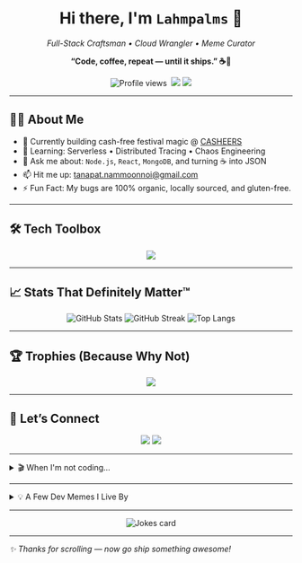 <!-- 🌟 GITHUB README FOR LAHMPALMS -->

<h1 align="center">Hi there, I'm <code>Lahmpalms</code> 👋</h1>
<p align="center"><em>Full-Stack Craftsman • Cloud Wrangler • Meme Curator</em></p>
<p align="center"><strong>“Code, coffee, repeat — until it ships.” ☕🚀</strong></p>

<p align="center">
  <img src="https://komarev.com/ghpvc/?username=lahmpalms&label=Profile%20views" alt="Profile views"/>&nbsp;
  <img src="https://img.shields.io/badge/Motto-Stay%20Strong,%20Weekend%20is%20Coming-blueviolet"/>
  <img src="https://img.shields.io/badge/Mood-debugging-red" />
</p>

---

## 🧑‍💻 About Me

- 🔭 Currently building cash-free festival magic @ [CASHEERS](https://casheers.com)
- 🧠 Learning: Serverless • Distributed Tracing • Chaos Engineering
- 💬 Ask me about: `Node.js`, `React`, `MongoDB`, and turning ☕ into JSON
- 📫 Hit me up: [tanapat.nammoonnoi@gmail.com](mailto:tanapat.nammoonnoi@gmail.com)
- ⚡ Fun Fact: My bugs are 100% organic, locally sourced, and gluten-free.

---

## 🛠️ Tech Toolbox

<p align="center">
  <img src="https://skillicons.dev/icons?i=nodejs,react,nextjs,nestjs,ts,js,python,mongodb,aws,docker,kubernetes,tailwind" />
</p>

---

## 📈 Stats That Definitely Matter™

<p align="center">
  <img src="https://github-readme-stats.vercel.app/api?username=lahmpalms&show_icons=true&theme=tokyonight" alt="GitHub Stats" />
  <img src="https://github-readme-streak-stats.herokuapp.com?user=lahmpalms&theme=tokyonight" alt="GitHub Streak" />
  <img src="https://github-readme-stats.vercel.app/api/top-langs/?username=lahmpalms&layout=compact&theme=tokyonight" alt="Top Langs" />
</p>

---

## 🏆 Trophies (Because Why Not)

<p align="center">
  <img src="https://github-profile-trophy.vercel.app/?username=lahmpalms&theme=onedark&column=7&margin-w=10" />
</p>

---

## 🤝 Let’s Connect

<p align="center">
  <a href="https://linkedin.com/in/tanapatna"><img src="https://img.shields.io/badge/LinkedIn-Tanapat%20Nammoonnoi-blue?style=for-the-badge&logo=linkedin"></a>
  <a href="mailto:tanapat.nammoonnoi@gmail.com"><img src="https://img.shields.io/badge/Gmail-Send%20Me%20Mail-red?style=for-the-badge&logo=gmail"></a>
</p>

---

<details>
<summary>🎬 When I'm not coding…</summary>
<ul>
  <li>☕ Brewing fancy pour-over coffee like a hipster barista</li>
  <li>📺 Binge-watching sci-fi and pretending it's "research"</li>
  <li>🐈 Fighting for keyboard control with my cat (she’s winning)</li>
</ul>
</details>

---

<details>
<summary>💡 A Few Dev Memes I Live By</summary>

> “It works on my machine.” — every developer ever  
> “One does not simply push to `main` without tests.”  
> “I’m not lazy, I’m on energy-saving mode.”  

</details>

---

<p align="center">
  <img src="https://readme-jokes.vercel.app/api?theme=tokyonight" alt="Jokes card" />
</p>

---

_✨ Thanks for scrolling — now go ship something awesome!_
